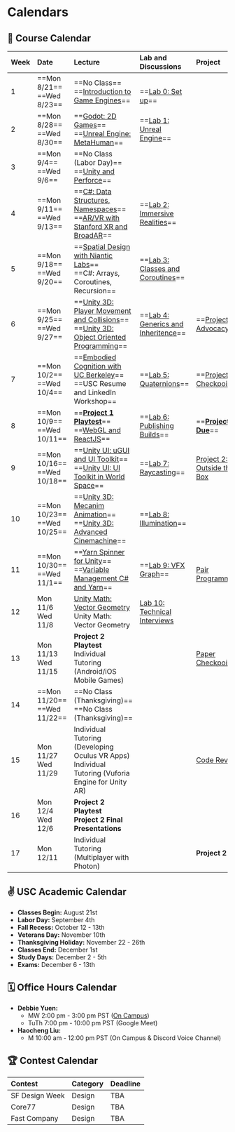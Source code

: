# Calendars

## 📓 Course Calendar
| Week | Date                     | Lecture                                           | Lab and Discussions              | Project |
| :----| :----------------------- | :------------------------------------------------ | :-------------------------------| :--------------|
| 1    | ==Mon 8/21== <br> ==Wed 8/23==   | ==No Class== <br> ==[Introduction to Game Engines](https://www.icloud.com/keynote/0b9Z3oJLZPPXEXypJu4s9P11w#Lecture1)== | <br> ==[Lab 0: Set up](Labs/lab00.md)== | |
| 2    | ==Mon 8/28== <br> ==Wed 8/30==   | ==[Godot: 2D Games](https://www.icloud.com/keynote/04anqoPcDLolGOwy6tP3XAq3w#Lecture2)== <br> ==[Unreal Engine: MetaHuman](https://www.icloud.com/keynote/01dlwiWmlwtOAvNPmBdCsM3gA#Lecture2)== |  ==[Lab 1: Unreal Engine](Labs/lab01.md)== | | |
| 3    | ==Mon 9/4== <br> ==Wed 9/6==     | ==No Class (Labor Day)== <br> ==[Unity and Perforce](https://www.icloud.com/keynote/0545FBYqmgu62bVFrVxSeqzzA#Lecture3)== | |
| 4    | ==Mon 9/11== <br> ==Wed 9/13==   | ==[C#: Data Structures, Namespaces](https://www.icloud.com/keynote/0b5y1M4VNtrdfL4vFyXrzgkeg#Lecture4)== <br> ==[AR/VR with Stanford XR and BroadAR](https://calendar.usc.edu/event/augmented_and_virtual_realities)== | ==[Lab 2: Immersive Realities](Labs/lab02.md)== |
| 5    | ==Mon 9/18== <br> ==Wed 9/20==   | ==[Spatial Design with Niantic Labs](https://calendar.usc.edu/event/designing_realities_redefining_experiential_design_with_augmented_and_virtual_reality)== <br> ==C#: Arrays, Coroutines, Recursion== | ==[Lab 3: Classes and Coroutines](Labs/lab03.md)== |
| 6    |==Mon 9/25== <br> ==Wed 9/27==   | ==[Unity 3D: Player Movement and Collisions](https://www.icloud.com/keynote/01bSAfmd7C45UrRFrT-p8Ezeg#Lecture6)== <br> ==[Unity 3D: Object Oriented Programming](https://www.icloud.com/keynote/0920OrQoVdzLeXbAZZYG6Jp4g#Lecture6)== | ==[Lab 4: Generics and Inheritence](Labs/lab04.md)==| ==[Project 1: Advocacy](./Projects/project1.md)== |
| 7    | ==Mon 10/2== <br> ==Wed 10/4==   | ==[Embodied Cognition with UC Berkeley](https://bid.berkeley.edu/)== <br> ==USC Resume and LinkedIn Workshop== | ==[Lab 5: Quaternions](Labs/lab05.md)== | ==[Project 1 Checkpoint](./Projects/project1checkpoint.md)== |
| 8    | ==Mon 10/9== <br> ==Wed 10/11==  | ==[**Project 1 Playtest**](https://www.icloud.com/keynote/032rY3HMcI9uZPbOjrCWyEu8A#Lecture8)== <br> ==[WebGL and ReactJS](https://www.icloud.com/keynote/051QbdWeDu0UYmCHkm2WuFStQ#Lecture8)== | ==[Lab 6: Publishing Builds](Labs/lab06.md)== | ==**[Project 1 Due](Projects/project1due.md)**== |
| 9    | ==Mon 10/16== <br> ==Wed 10/18== | ==[Unity UI: uGUI and UI Toolkit](https://www.icloud.com/keynote/05dxP82d9x9mFhNSfsZrNJTAA#Lecture7)== <br> ==[Unity UI: UI Toolkit in World Space](https://www.icloud.com/keynote/0f8PvRkhwyFuoYn02FVCtJnyQ#Lecture9)== | ==[Lab 7: Raycasting](Labs/lab07.md)== | [Project 2: Outside the Box](Projects/project2.md) |
| 10   | ==Mon 10/23== <br> ==Wed 10/25== | ==[Unity 3D: Mecanim Animation](https://www.icloud.com/keynote/06aC7YI4Dfhus0rUU6kLUnT3Q#Lecture10)== <br> ==[Unity 3D: Advanced Cinemachine](https://www.icloud.com/keynote/090pVb415sSet7PFsC_TzDpQw#Lecture10)== | ==[Lab 8: Illumination](Labs/lab08.md)== |
| 11   | ==Mon 10/30== <br> ==Wed 11/1==  | ==[Yarn Spinner for Unity](https://www.icloud.com/keynote/012lleSf44gJC4BdO84HmbRUg#Lecture11)== <br> ==[Variable Management C# and Yarn](https://www.icloud.com/keynote/001VeMlaVJtt1EM4tcWbnIGKg#Lecture11)== | ==[Lab 9: VFX Graph](Labs/lab09.md)== | <br> [Pair Programming](Projects/project2checkpoint1.md) |
| 12   | Mon 11/6 <br> Wed 11/8   | [Unity Math: Vector Geometry](https://www.icloud.com/keynote/0aaORGReysswd2IA81LVj3YyQ#Lecture12) <br> Unity Math: Vector Geometry | [Lab 10: Technical Interviews](Labs/lab10.md) |
| 13   | Mon 11/13 <br> Wed 11/15 |  **Project 2 Playtest** <br> Individual Tutoring (Android/iOS Mobile Games) | | [Paper Checkpoint](Projects/project2checkpoint2.md)|
| 14   | ==Mon 11/20== <br> ==Wed 11/22== | ==No Class (Thanksgiving)== <br> ==No Class (Thanksgiving)== | | |
| 15   | Mon 11/27 <br> Wed 11/29 | Individual Tutoring (Developing Oculus VR Apps) <br> Individual Tutoring (Vuforia Engine for Unity AR) | | [Code Review](Projects/project2checkpoint3.md) |
| 16   | Mon 12/4 <br> Wed 12/6   | **Project 2 Playtest** <br> **Project 2 Final Presentations** | | |
| 17   | Mon 12/11 | Individual Tutoring (Multiplayer with Photon) | | **Project 2 Due** |

## ✌️ USC Academic Calendar
* **Classes Begin:** August 21st
* **Labor Day:** September 4th
* **Fall Recess:** October 12 - 13th
* **Veterans Day:** November 10th
* **Thanksgiving Holiday:** November 22 - 26th
* **Classes End:** December 1st
* **Study Days:** December 2 - 5th
* **Exams:** December 6 - 13th

## 🗓️ Office Hours Calendar

* **Debbie Yuen:** 
    * MW 2:00 pm - 3:00 pm PST ([On Campus](https://calendly.com/debbieyuen/30min))
    * TuTh 7:00 pm - 10:00 pm PST (Google Meet)
* **Haocheng Liu:**
    *  M 10:00 am - 12:00 pm PST (On Campus & Discord Voice Channel)

## 🏆 Contest Calendar
| Contest        | Category | Deadline |
| :------------- | :------- | :------- |
| SF Design Week | Design   | TBA      |
| Core77         | Design   | TBA      |
| Fast Company   | Design   | TBA      |